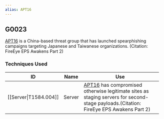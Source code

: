 ```yaml
---
alias: APT16
---
```


## G0023

[APT16](https://attack.mitre.org/groups/G0023) is a China-based threat group that has launched spearphishing campaigns targeting Japanese and Taiwanese organizations. (Citation: FireEye EPS Awakens Part 2)


### Techniques Used

| ID | Name | Use |
| --- | --- | --- |
| [[Server\|T1584.004]] | Server | [APT16](https://attack.mitre.org/groups/G0023) has compromised otherwise legitimate sites as staging servers for second-stage payloads.(Citation: FireEye EPS Awakens Part 2) |
